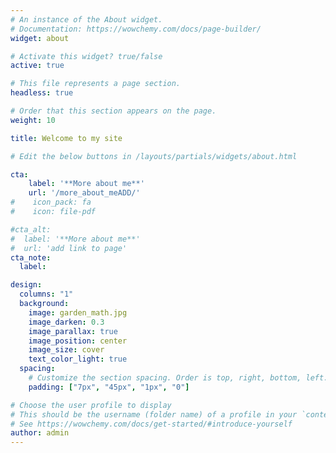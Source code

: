 ```yaml
---
# An instance of the About widget.
# Documentation: https://wowchemy.com/docs/page-builder/
widget: about

# Activate this widget? true/false
active: true

# This file represents a page section.
headless: true

# Order that this section appears on the page.
weight: 10

title: Welcome to my site

# Edit the below buttons in /layouts/partials/widgets/about.html

cta:
    label: '**More about me**'
    url: '/more_about_meADD/'
#    icon_pack: fa
#    icon: file-pdf

#cta_alt:
#  label: '**More about me**'
#  url: 'add link to page'
cta_note:
  label: 

design:
  columns: "1"  
  background:
    image: garden_math.jpg
    image_darken: 0.3
    image_parallax: true
    image_position: center
    image_size: cover
    text_color_light: true
  spacing:
    # Customize the section spacing. Order is top, right, bottom, left.
    padding: ["7px", "45px", "1px", "0"]

# Choose the user profile to display
# This should be the username (folder name) of a profile in your `content/authors/` folder.
# See https://wowchemy.com/docs/get-started/#introduce-yourself
author: admin
---
```

